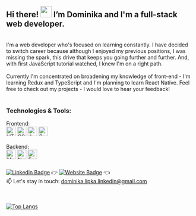 ## Hi there! <img src="https://raw.githubusercontent.com/MartinHeinz/MartinHeinz/master/wave.gif" width="30px"> I’m Dominika and I'm a full-stack web developer.

<br />
I'm a web developer who's focused on learning constantly. I have decided to switch career because although I enjoyed my previous positions, I was missing the spark, this drive that keeps you going further and further. And, with first JavaScript tutorial watched, I knew I'm on a right path. 
<br />
<br />
Currently I'm concentrated on broadening my knowledge of front-end - I'm learning Redux and TypeScript and I'm planning to learn React Native. Feel free to check out my projects - I would love to hear your feedback!
<br />
<br />

### Technologies & Tools:

Frontend: <br />
<img src="https://img.shields.io/badge/HTML5-282C34?logo=html5&logoColor=E34F26" alt="HTML5 logo" title="HTML5" height="25" />
<img src="https://img.shields.io/badge/CSS3-282C34?logo=css3&logoColor=1572B6" alt="CSS3 logo" title="CSS3" height="25" />
<img src="https://img.shields.io/badge/JavaScript-282C34?logo=javascript&logoColor=F7DF1E" alt="JavaScript logo" title="JavaScript" height="25" />
<img src="https://img.shields.io/badge/React-282C34?logo=react&logoColor=61DAFB" alt="React Native logo" title="React Native" height="25" />
<br /><br />
Backend:
<br />
<img src="https://img.shields.io/badge/MongoDB-282C34?logo=mongodb&logoColor=47A248" alt="MongoDB logo" title="MongoDB" height="25" />
<img src="https://img.shields.io/badge/Node.js-282C34?logo=node.js&logoColor=339933" alt="Node.js logo" title="Node.js" height="25" />
<img src="https://img.shields.io/badge/Express-282C34?logo=express&logoColor=FFFFFF" alt="Express.js logo" title="Express.js" height="25" />



###
[![Linkedin Badge](https://img.shields.io/badge/-LinkedIn-0e76a8?style=flat-square&logo=Linkedin&logoColor=white)](https://linkedin.com/in/dominika-lipka)
 👉
[![Website Badge](https://img.shields.io/badge/Portfolio-3b5998?style=flat-square&logo=google-chrome&logoColor=white)](https://d-lipka-portfolio.netlify.app)
👈
<br />📫 Let's stay in touch: dominika.lipka.linkedin@gmail.com

<br />

[![Top Langs](https://github-readme-stats.vercel.app/api/top-langs/?username=dominikalipka&theme=dark)](https://github.com/dominikalipka)
